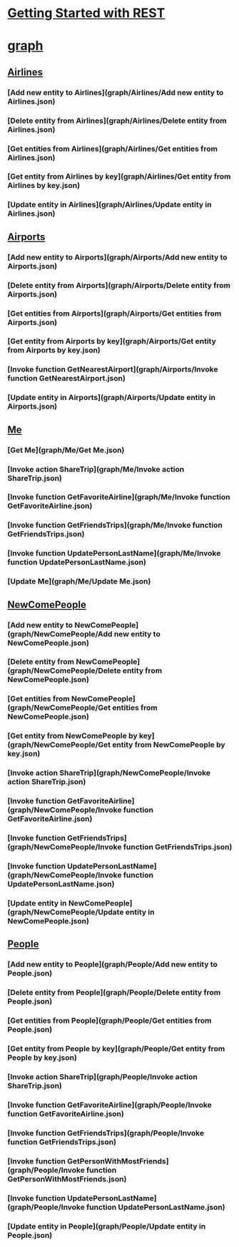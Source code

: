 # [Getting Started with REST](../index.md)
# [graph](../docs-ref-conceptual/advisor/index.md)
## [Airlines](graph/Airlines.json)
### [Add new entity to Airlines](graph/Airlines/Add new entity to Airlines.json)
### [Delete entity from Airlines](graph/Airlines/Delete entity from Airlines.json)
### [Get entities from Airlines](graph/Airlines/Get entities from Airlines.json)
### [Get entity from Airlines by key](graph/Airlines/Get entity from Airlines by key.json)
### [Update entity in Airlines](graph/Airlines/Update entity in Airlines.json)
## [Airports](graph/Airports.json)
### [Add new entity to Airports](graph/Airports/Add new entity to Airports.json)
### [Delete entity from Airports](graph/Airports/Delete entity from Airports.json)
### [Get entities from Airports](graph/Airports/Get entities from Airports.json)
### [Get entity from Airports by key](graph/Airports/Get entity from Airports by key.json)
### [Invoke function GetNearestAirport](graph/Airports/Invoke function GetNearestAirport.json)
### [Update entity in Airports](graph/Airports/Update entity in Airports.json)
## [Me](graph/Me.json)
### [Get Me](graph/Me/Get Me.json)
### [Invoke action ShareTrip](graph/Me/Invoke action ShareTrip.json)
### [Invoke function GetFavoriteAirline](graph/Me/Invoke function GetFavoriteAirline.json)
### [Invoke function GetFriendsTrips](graph/Me/Invoke function GetFriendsTrips.json)
### [Invoke function UpdatePersonLastName](graph/Me/Invoke function UpdatePersonLastName.json)
### [Update Me](graph/Me/Update Me.json)
## [NewComePeople](graph/NewComePeople.json)
### [Add new entity to NewComePeople](graph/NewComePeople/Add new entity to NewComePeople.json)
### [Delete entity from NewComePeople](graph/NewComePeople/Delete entity from NewComePeople.json)
### [Get entities from NewComePeople](graph/NewComePeople/Get entities from NewComePeople.json)
### [Get entity from NewComePeople by key](graph/NewComePeople/Get entity from NewComePeople by key.json)
### [Invoke action ShareTrip](graph/NewComePeople/Invoke action ShareTrip.json)
### [Invoke function GetFavoriteAirline](graph/NewComePeople/Invoke function GetFavoriteAirline.json)
### [Invoke function GetFriendsTrips](graph/NewComePeople/Invoke function GetFriendsTrips.json)
### [Invoke function UpdatePersonLastName](graph/NewComePeople/Invoke function UpdatePersonLastName.json)
### [Update entity in NewComePeople](graph/NewComePeople/Update entity in NewComePeople.json)
## [People](graph/People.json)
### [Add new entity to People](graph/People/Add new entity to People.json)
### [Delete entity from People](graph/People/Delete entity from People.json)
### [Get entities from People](graph/People/Get entities from People.json)
### [Get entity from People by key](graph/People/Get entity from People by key.json)
### [Invoke action ShareTrip](graph/People/Invoke action ShareTrip.json)
### [Invoke function GetFavoriteAirline](graph/People/Invoke function GetFavoriteAirline.json)
### [Invoke function GetFriendsTrips](graph/People/Invoke function GetFriendsTrips.json)
### [Invoke function GetPersonWithMostFriends](graph/People/Invoke function GetPersonWithMostFriends.json)
### [Invoke function UpdatePersonLastName](graph/People/Invoke function UpdatePersonLastName.json)
### [Update entity in People](graph/People/Update entity in People.json)
